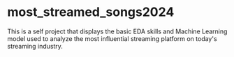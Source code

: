# most_streamed_songs2024
This is a self project that displays the basic EDA skills and Machine Learning model used to analyze the most influential streaming platform on today's streaming industry.
